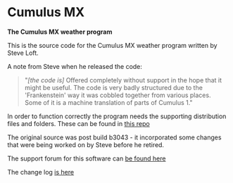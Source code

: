 # Cumulus MX
**The Cumulus MX weather program**

This is the source code for the Cumulus MX weather program written by Steve Loft.

A note from Steve when he released the code:
>"*[the code is]* Offered completely without support in the hope that it might be useful. The code is very badly structured due to the 'Frankenstein' way it was cobbled together from various places. Some of it is a machine translation of parts of Cumulus 1."

In order to function correctly the program needs the supporting distribution files and folders. These can be found in [this repo](https://github.com/cumulusmx/CumulusMX-DistributionFiles)

The original source was post build b3043 - it incorporated some changes that were being worked on by Steve before he retired.

The support forum for this software can [be found here](https://cumulus.hosiene.co.uk/)


The change log [is here](blob/master/CHANGELOG.md)
